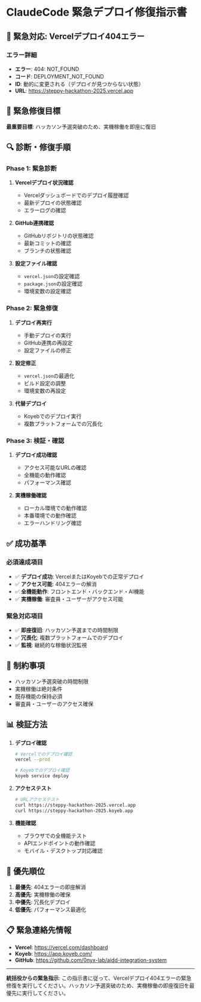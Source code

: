 # ClaudeCode 緊急デプロイ修復指示書

## 🚨 緊急対応: Vercelデプロイ404エラー

### エラー詳細
- **エラー**: 404: NOT_FOUND
- **コード**: DEPLOYMENT_NOT_FOUND
- **ID**: 動的に変更される（デプロイが見つからない状態）
- **URL**: https://steppy-hackathon-2025.vercel.app

## 🎯 緊急修復目標

**最重要目標**: ハッカソン予選突破のため、実機稼働を即座に復旧

## 🔍 診断・修復手順

### Phase 1: 緊急診断
1. **Vercelデプロイ状況確認**
   - Vercelダッシュボードでのデプロイ履歴確認
   - 最新デプロイの状態確認
   - エラーログの確認

2. **GitHub連携確認**
   - GitHubリポジトリの状態確認
   - 最新コミットの確認
   - ブランチの状態確認

3. **設定ファイル確認**
   - `vercel.json`の設定確認
   - `package.json`の設定確認
   - 環境変数の設定確認

### Phase 2: 緊急修復
1. **デプロイ再実行**
   - 手動デプロイの実行
   - GitHub連携の再設定
   - 設定ファイルの修正

2. **設定修正**
   - `vercel.json`の最適化
   - ビルド設定の調整
   - 環境変数の再設定

3. **代替デプロイ**
   - Koyebでのデプロイ実行
   - 複数プラットフォームでの冗長化

### Phase 3: 検証・確認
1. **デプロイ成功確認**
   - アクセス可能なURLの確認
   - 全機能の動作確認
   - パフォーマンス確認

2. **実機稼働確認**
   - ローカル環境での動作確認
   - 本番環境での動作確認
   - エラーハンドリング確認

## ✅ 成功基準

### 必須達成項目
- ✅ **デプロイ成功**: VercelまたはKoyebでの正常デプロイ
- ✅ **アクセス可能**: 404エラーの解消
- ✅ **全機能動作**: フロントエンド・バックエンド・AI機能
- ✅ **実機稼働**: 審査員・ユーザーがアクセス可能

### 緊急対応項目
- ✅ **即座復旧**: ハッカソン予選までの時間制限
- ✅ **冗長化**: 複数プラットフォームでのデプロイ
- ✅ **監視**: 継続的な稼働状況監視

## 🚫 制約事項

- ハッカソン予選突破の時間制限
- 実機稼働は絶対条件
- 既存機能の保持必須
- 審査員・ユーザーのアクセス確保

## 📊 検証方法

1. **デプロイ確認**
   ```bash
   # Vercelでのデプロイ確認
   vercel --prod
   
   # Koyebでのデプロイ確認
   koyeb service deploy
   ```

2. **アクセステスト**
   ```bash
   # URLアクセステスト
   curl https://steppy-hackathon-2025.vercel.app
   curl https://steppy-hackathon-2025.koyeb.app
   ```

3. **機能確認**
   - ブラウザでの全機能テスト
   - APIエンドポイントの動作確認
   - モバイル・デスクトップ対応確認

## 🎯 優先順位

1. **最優先**: 404エラーの即座解消
2. **高優先**: 実機稼働の確保
3. **中優先**: 冗長化デプロイ
4. **低優先**: パフォーマンス最適化

## 📋 緊急連絡先情報

- **Vercel**: https://vercel.com/dashboard
- **Koyeb**: https://app.koyeb.com/
- **GitHub**: https://github.com/0nyx-lab/aidd-integration-system

---

**統括役からの緊急指示**: この指示書に従って、Vercelデプロイ404エラーの緊急修復を実行してください。ハッカソン予選突破のため、実機稼働の即座復旧を最優先に実行してください。
